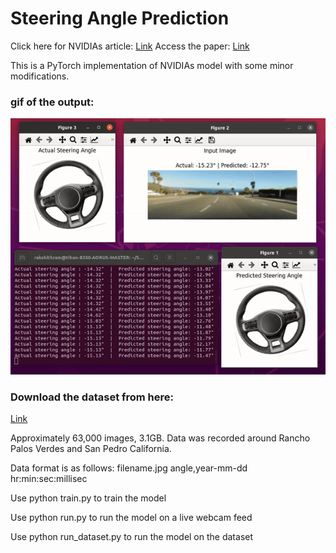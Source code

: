 # Steering Angle Prediction

Click here for NVIDIAs article: [Link](https://developer.nvidia.com/blog/deep-learning-self-driving-cars/)
Access the paper: [Link](https://arxiv.org/pdf/1604.07316v1)

This is a PyTorch implementation of NVIDIAs model with some minor modifications. 


### gif of the output:
![](https://github.com/Rakshith-Ram/Steering_Angle_Prediction/blob/main/demo_on_dataset.gif)

### Download the dataset from here: 
[Link](https://drive.google.com/file/d/1PZWa6H0i1PCH9zuYcIh5Ouk_p-9Gh58B/view?pli=1)

Approximately 63,000 images, 3.1GB. Data was recorded around Rancho Palos Verdes and San Pedro California.

Data format is as follows: filename.jpg angle,year-mm-dd hr:min:sec:millisec


Use python train.py to train the model

Use python run.py to run the model on a live webcam feed

Use python run_dataset.py to run the model on the dataset
